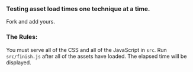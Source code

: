 ### Testing asset load times one technique at a time.

Fork and add yours.

### The Rules:

You must serve all of the CSS and all of the JavaScript in `src`. Run `src/finish.js` after all of the assets have loaded. The elapsed time will be displayed.
